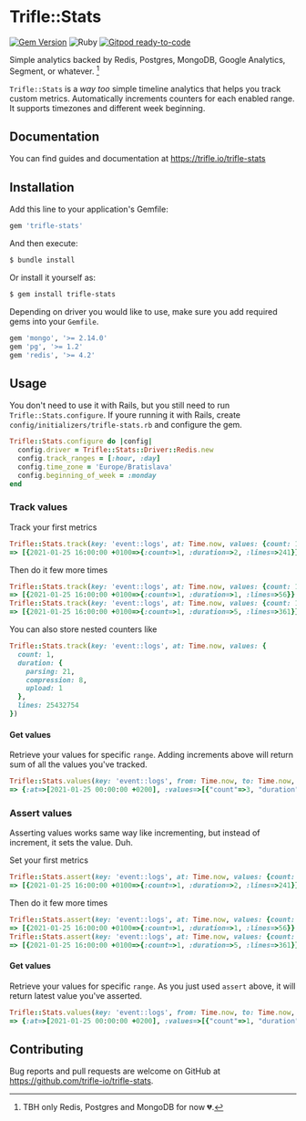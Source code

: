 # Trifle::Stats

[![Gem Version](https://badge.fury.io/rb/trifle-stats.svg)](https://badge.fury.io/rb/trifle-stats)
![Ruby](https://github.com/trifle-io/trifle-stats/workflows/Ruby/badge.svg?branch=main)
[![Gitpod ready-to-code](https://img.shields.io/badge/Gitpod-ready--to--code-blue?logo=gitpod)](https://gitpod.io/#https://github.com/trifle-io/trifle-stats)

Simple analytics backed by Redis, Postgres, MongoDB, Google Analytics, Segment, or whatever. [^1]

`Trifle::Stats` is a _way too_ simple timeline analytics that helps you track custom metrics. Automatically increments counters for each enabled range. It supports timezones and different week beginning.

[^1]: TBH only Redis, Postgres and MongoDB for now 💔.

## Documentation

You can find guides and documentation at https://trifle.io/trifle-stats

## Installation

Add this line to your application's Gemfile:

```ruby
gem 'trifle-stats'
```

And then execute:

```sh
$ bundle install
```

Or install it yourself as:

```sh
$ gem install trifle-stats
```

Depending on driver you would like to use, make sure you add required gems into your `Gemfile`.
```ruby
gem 'mongo', '>= 2.14.0'
gem 'pg', '>= 1.2'
gem 'redis', '>= 4.2'
```

## Usage

You don't need to use it with Rails, but you still need to run `Trifle::Stats.configure`. If youre running it with Rails, create `config/initializers/trifle-stats.rb` and configure the gem.

```ruby
Trifle::Stats.configure do |config|
  config.driver = Trifle::Stats::Driver::Redis.new
  config.track_ranges = [:hour, :day]
  config.time_zone = 'Europe/Bratislava'
  config.beginning_of_week = :monday
end
```

### Track values

Track your first metrics

```ruby
Trifle::Stats.track(key: 'event::logs', at: Time.now, values: {count: 1, duration: 2, lines: 241})
=> [{2021-01-25 16:00:00 +0100=>{:count=>1, :duration=>2, :lines=>241}}, {2021-01-25 00:00:00 +0100=>{:count=>1, :duration=>2, :lines=>241}}]
```

Then do it few more times

```ruby
Trifle::Stats.track(key: 'event::logs', at: Time.now, values: {count: 1, duration: 1, lines: 56})
=> [{2021-01-25 16:00:00 +0100=>{:count=>1, :duration=>1, :lines=>56}}, {2021-01-25 00:00:00 +0100=>{:count=>1, :duration=>1, :lines=>56}}]
Trifle::Stats.track(key: 'event::logs', at: Time.now, values: {count: 1, duration: 5, lines: 361})
=> [{2021-01-25 16:00:00 +0100=>{:count=>1, :duration=>5, :lines=>361}}, {2021-01-25 00:00:00 +0100=>{:count=>1, :duration=>5, :lines=>361}}]
```

You can also store nested counters like

```ruby
Trifle::Stats.track(key: 'event::logs', at: Time.now, values: {
  count: 1,
  duration: {
    parsing: 21,
    compression: 8,
    upload: 1
  },
  lines: 25432754
})
```

#### Get values

Retrieve your values for specific `range`. Adding increments above will return sum of all the values you've tracked.

```ruby
Trifle::Stats.values(key: 'event::logs', from: Time.now, to: Time.now, range: :day)
=> {:at=>[2021-01-25 00:00:00 +0200], :values=>[{"count"=>3, "duration"=>8, "lines"=>658}]}
```

### Assert values

Asserting values works same way like incrementing, but instead of increment, it sets the value. Duh.

Set your first metrics

```ruby
Trifle::Stats.assert(key: 'event::logs', at: Time.now, values: {count: 1, duration: 2, lines: 241})
=> [{2021-01-25 16:00:00 +0100=>{:count=>1, :duration=>2, :lines=>241}}, {2021-01-25 00:00:00 +0100=>{:count=>1, :duration=>2, :lines=>241}}]
```

Then do it few more times

```ruby
Trifle::Stats.assert(key: 'event::logs', at: Time.now, values: {count: 1, duration: 1, lines: 56})
=> [{2021-01-25 16:00:00 +0100=>{:count=>1, :duration=>1, :lines=>56}}, {2021-01-25 00:00:00 +0100=>{:count=>1, :duration=>1, :lines=>56}}]
Trifle::Stats.assert(key: 'event::logs', at: Time.now, values: {count: 1, duration: 5, lines: 361})
=> [{2021-01-25 16:00:00 +0100=>{:count=>1, :duration=>5, :lines=>361}}, {2021-01-25 00:00:00 +0100=>{:count=>1, :duration=>5, :lines=>361}}]
```

#### Get values

Retrieve your values for specific `range`. As you just used `assert` above, it will return latest value you've asserted.

```ruby
Trifle::Stats.values(key: 'event::logs', from: Time.now, to: Time.now, range: :day)
=> {:at=>[2021-01-25 00:00:00 +0200], :values=>[{"count"=>1, "duration"=>5, "lines"=>361}]}
```

## Contributing

Bug reports and pull requests are welcome on GitHub at https://github.com/trifle-io/trifle-stats.
